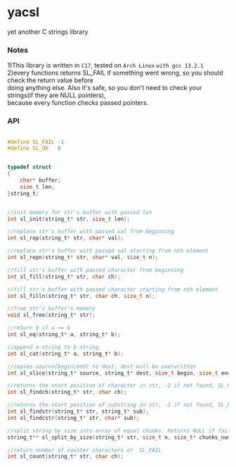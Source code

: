 # yacsl
yet another C strings library


### Notes
1)This library is written in ```C17```, tested on ```Arch Linux``` ```with gcc 13.2.1```<br>
2)every functions returns SL_FAIL if something went wrong, so you should check the return value before<br>
doing anything else. Also it's safe, so you don't need to check your strings(if they are NULL pointers),<br>
because every function checks passed pointers.
### API
```c

#define SL_FAIL -1
#define SL_OK   0


typedef struct
{
	char* buffer;
	size_t len;
}string_t;


//init memory for str's buffer with passed len
int sl_init(string_t* str, size_t len);

//replace str's buffer with passed val from beginning
int sl_rep(string_t* str, char* val);

//replace str's buffer with passed val starting from nth element
int sl_repn(string_t* str, char* val, size_t n);

//fill str's buffer with passed character from beginning
int sl_fill(string_t* str, char ch);

//fill str's buffer with passed character starting from nth element
int sl_filln(string_t* str, char ch, size_t n);

//free str's buffer's memory
void sl_free(string_t* str);

//return 0 if a == b
int sl_eq(string_t* a, string_t* b);

//append a string to b string
int sl_cat(string_t* a, string_t* b);

//copies source[begin;end) to dest. dest will be overwritten
int sl_slice(string_t* source, string_t* dest, size_t begin, size_t end);

//returns the start position of character in str, -2 if not found, SL_FAIL if fails
int sl_findch(string_t* str, char ch);

//returns the start position of substring in str, -2 if not found, SL_FAIL if fails
int sl_findstr(string_t* str, string_t* sub);
int sl_findcstr(string_t* str, char* sub);

//split string by size into array of equal chunks. Returns NULL if fails
string_t** sl_split_by_size(string_t* str, size_t n, size_t* chunks_number);

//return number of counter characters or  SL_FAIL
int sl_count(string_t* str, char ch);

```
